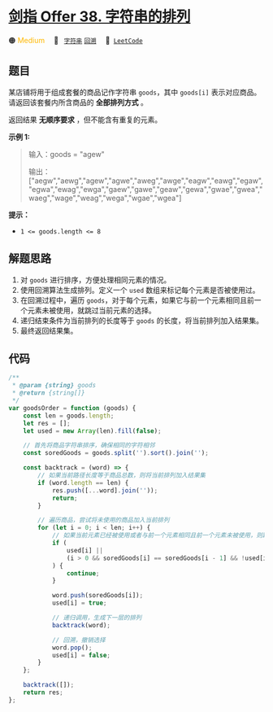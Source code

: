 # [剑指 Offer 38. 字符串的排列](https://leetcode.cn/problems/zi-fu-chuan-de-pai-lie-lcof)

🟠 <font color=#ffb800>Medium</font>&emsp; 🔖&ensp; [`字符串`](/leetcode/outline/tag/string.md) [`回溯`](/leetcode/outline/tag/backtracking.md)&emsp; 🔗&ensp;[`LeetCode`](https://leetcode.cn/problems/zi-fu-chuan-de-pai-lie-lcof)

## 题目

某店铺将用于组成套餐的商品记作字符串 `goods`，其中 `goods[i]` 表示对应商品。请返回该套餐内所含商品的 **全部排列方式** 。

返回结果 **无顺序要求** ，但不能含有重复的元素。

**示例 1:**

> 输入：goods = "agew"
>
> 输出：["aegw","aewg","agew","agwe","aweg","awge","eagw","eawg","egaw","egwa","ewag","ewga","gaew","gawe","geaw","gewa","gwae","gwea","waeg","wage","weag","wega","wgae","wgea"]

**提示：**

- `1 <= goods.length <= 8`

## 解题思路

1. 对 `goods` 进行排序，方便处理相同元素的情况。
2. 使用回溯算法生成排列。定义一个 `used` 数组来标记每个元素是否被使用过。
3. 在回溯过程中，遍历 `goods`，对于每个元素，如果它与前一个元素相同且前一个元素未被使用，就跳过当前元素的选择。
4. 递归结束条件为当前排列的长度等于 `goods` 的长度，将当前排列加入结果集。
5. 最终返回结果集。

## 代码

```javascript
/**
 * @param {string} goods
 * @return {string[]}
 */
var goodsOrder = function (goods) {
	const len = goods.length;
	let res = [];
	let used = new Array(len).fill(false);

	// 首先将商品字符串排序，确保相同的字符相邻
	const soredGoods = goods.split('').sort().join('');

	const backtrack = (word) => {
		// 如果当前路径长度等于商品总数，则将当前排列加入结果集
		if (word.length == len) {
			res.push([...word].join(''));
			return;
		}

		// 遍历商品，尝试将未使用的商品加入当前排列
		for (let i = 0; i < len; i++) {
			// 如果当前元素已经被使用或者与前一个元素相同且前一个元素未被使用，则跳过
			if (
				used[i] ||
				(i > 0 && soredGoods[i] == soredGoods[i - 1] && !used[i - 1])
			) {
				continue;
			}

			word.push(soredGoods[i]);
			used[i] = true;

			// 递归调用，生成下一层的排列
			backtrack(word);

			// 回溯，撤销选择
			word.pop();
			used[i] = false;
		}
	};

	backtrack([]);
	return res;
};
```
